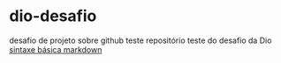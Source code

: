 # dio-desafio
desafio de projeto sobre github teste
repositório teste do desafio da Dio 
[sintaxe básica markdown](https://www.markdownguide.org/basic-syntax/)
